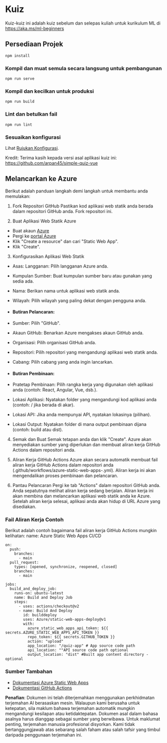 # Kuiz

Kuiz-kuiz ini adalah kuiz sebelum dan selepas kuliah untuk kurikulum ML di https://aka.ms/ml-beginners

## Persediaan Projek

```
npm install
```

### Kompil dan muat semula secara langsung untuk pembangunan

```
npm run serve
```

### Kompil dan kecilkan untuk produksi

```
npm run build
```

### Lint dan betulkan fail

```
npm run lint
```

### Sesuaikan konfigurasi

Lihat [Rujukan Konfigurasi](https://cli.vuejs.org/config/).

Kredit: Terima kasih kepada versi asal aplikasi kuiz ini: https://github.com/arpan45/simple-quiz-vue

## Melancarkan ke Azure

Berikut adalah panduan langkah demi langkah untuk membantu anda memulakan:

1. Fork Repositori GitHub
Pastikan kod aplikasi web statik anda berada dalam repositori GitHub anda. Fork repositori ini.

2. Buat Aplikasi Web Statik Azure
- Buat akaun [Azure](http://azure.microsoft.com)
- Pergi ke [portal Azure](https://portal.azure.com) 
- Klik "Create a resource" dan cari "Static Web App".
- Klik "Create".

3. Konfigurasikan Aplikasi Web Statik
- Asas: Langganan: Pilih langganan Azure anda.
- Kumpulan Sumber: Buat kumpulan sumber baru atau gunakan yang sedia ada.
- Nama: Berikan nama untuk aplikasi web statik anda.
- Wilayah: Pilih wilayah yang paling dekat dengan pengguna anda.

- #### Butiran Pelancaran:
- Sumber: Pilih "GitHub".
- Akaun GitHub: Benarkan Azure mengakses akaun GitHub anda.
- Organisasi: Pilih organisasi GitHub anda.
- Repositori: Pilih repositori yang mengandungi aplikasi web statik anda.
- Cabang: Pilih cabang yang anda ingin lancarkan.

- #### Butiran Pembinaan:
- Pratetap Pembinaan: Pilih rangka kerja yang digunakan oleh aplikasi anda (contoh: React, Angular, Vue, dsb.).
- Lokasi Aplikasi: Nyatakan folder yang mengandungi kod aplikasi anda (contoh: / jika berada di akar).
- Lokasi API: Jika anda mempunyai API, nyatakan lokasinya (pilihan).
- Lokasi Output: Nyatakan folder di mana output pembinaan dijana (contoh: build atau dist).

4. Semak dan Buat
Semak tetapan anda dan klik "Create". Azure akan menyediakan sumber yang diperlukan dan membuat aliran kerja GitHub Actions dalam repositori anda.

5. Aliran Kerja GitHub Actions
Azure akan secara automatik membuat fail aliran kerja GitHub Actions dalam repositori anda (.github/workflows/azure-static-web-apps-<name>.yml). Aliran kerja ini akan mengendalikan proses pembinaan dan pelancaran.

6. Pantau Pelancaran
Pergi ke tab "Actions" dalam repositori GitHub anda.
Anda sepatutnya melihat aliran kerja sedang berjalan. Aliran kerja ini akan membina dan melancarkan aplikasi web statik anda ke Azure.
Setelah aliran kerja selesai, aplikasi anda akan hidup di URL Azure yang disediakan.

### Fail Aliran Kerja Contoh

Berikut adalah contoh bagaimana fail aliran kerja GitHub Actions mungkin kelihatan:
name: Azure Static Web Apps CI/CD
```
on:
  push:
    branches:
      - main
  pull_request:
    types: [opened, synchronize, reopened, closed]
    branches:
      - main

jobs:
  build_and_deploy_job:
    runs-on: ubuntu-latest
    name: Build and Deploy Job
    steps:
      - uses: actions/checkout@v2
      - name: Build And Deploy
        id: builddeploy
        uses: Azure/static-web-apps-deploy@v1
        with:
          azure_static_web_apps_api_token: ${{ secrets.AZURE_STATIC_WEB_APPS_API_TOKEN }}
          repo_token: ${{ secrets.GITHUB_TOKEN }}
          action: "upload"
          app_location: "/quiz-app" # App source code path
          api_location: ""API source code path optional
          output_location: "dist" #Built app content directory - optional
```

### Sumber Tambahan
- [Dokumentasi Azure Static Web Apps](https://learn.microsoft.com/azure/static-web-apps/getting-started)
- [Dokumentasi GitHub Actions](https://docs.github.com/actions/use-cases-and-examples/deploying/deploying-to-azure-static-web-app)

**Penafian**:
Dokumen ini telah diterjemahkan menggunakan perkhidmatan terjemahan AI berasaskan mesin. Walaupun kami berusaha untuk ketepatan, sila maklum bahawa terjemahan automatik mungkin mengandungi kesilapan atau ketidaktepatan. Dokumen asal dalam bahasa asalnya harus dianggap sebagai sumber yang berwibawa. Untuk maklumat penting, terjemahan manusia profesional disyorkan. Kami tidak bertanggungjawab atas sebarang salah faham atau salah tafsir yang timbul daripada penggunaan terjemahan ini.